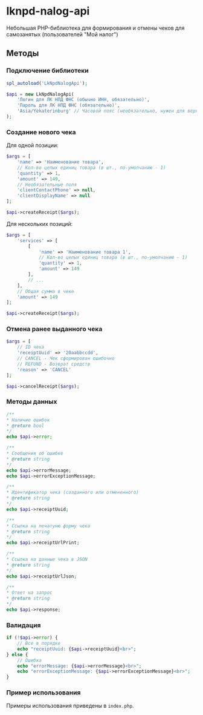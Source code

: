 # lknpd-nalog-api

Небольшая PHP-библиотека для формирования и отмены чеков для самозанятых (пользователей "Мой налог")

## Методы

### Подключение библиотеки

```php
spl_autoload('LkNpdNalogApi');

$api = new LkNpdNalogApi(
    'Логин для ЛК НПД ФНС (обычно ИНН, обязательно)',
    'Пароль для ЛК НПД ФНС (обязательно)',
    'Asia/Yekaterinburg' // Часовой пояс (необязательно, нужен для верного отображения времени в чеке). По умолчанию - Europe/Moscow
);
```

### Создание нового чека

Для одной позиции:

```php
$args = [
    'name' => 'Наименование товара',
    // Кол-во целых единиц товара (в шт., по-умолчанию - 1)
    'quantity' => 1,
    'amount' => 149,
    // Необязательные поля
    'clientContactPhone' => null,
    'clientDisplayName' => null
];

$api->createReceipt($args);
```

Для нескольких позиций:

```php
$args = [
    'services' => [
        [
            'name' => 'Наименование товара 1',
            // Кол-во целых единиц товара (в шт., по-умолчанию - 1)
            'quantity' => 1,
            'amount' => 149
        ],
        // ...
    ],
    // Общая сумма в чеке
    'amount' => 149
];

$api->createReceipt($args);
```

### Отмена ранее выданного чека

```php
$args = [
    // ID чека
    'receiptUuid' => '20aabbccdd',
    // СANCEL - Чек сформирован ошибочно
    // REFUND - Возврат средств
    'reason' => 'CANCEL'
];

$api->cancelReceipt($args);
```

### Методы данных

```php
/**
* Наличие ошибок
* @return bool
*/
echo $api->error;

/**
* Сообщения об ошибке
* @return string
*/
echo $api->errorMessage;
echo $api->errorExceptionMessage;

/**
* Идентификатор чека (созданного или отмененного)
* @return string
*/
echo $api->receiptUuid;

/**
* Ссылка на печатуню форму чека
* @return string
*/
echo $api->receiptUrlPrint;

/**
* Ссылка на данные чека в JSON
* @return string
*/
echo $api->receiptUrlJson;

/**
* Ответ на запрос
* @return string
*/
echo $api->response;
```

### Валидация

```php
if (!$api->error) {
    // Все в порядке
    echo "receiptUuid: {$api->receiptUuid}<br>";
} else {
    // Ошибка
    echo "errorMessage: {$api->errorMessage}<br>";
    echo "errorExceptionMessage: {$api->errorExceptionMessage}<br>";
}
```

### Пример использования

Примеры использования приведены в `index.php`.
